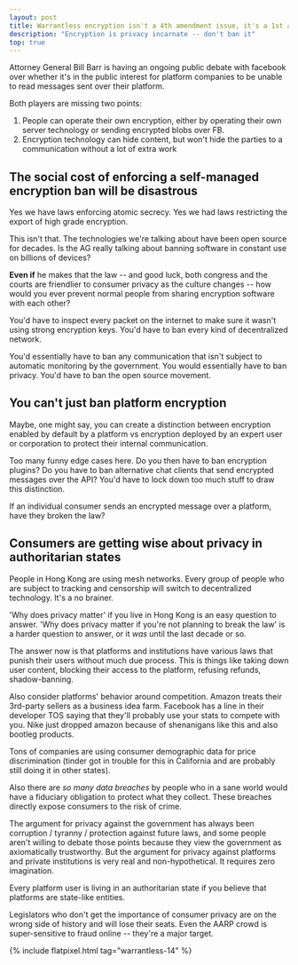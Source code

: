 ```yaml
---
layout: post
title: Warrantless encryption isn't a 4th amendment issue, it's a 1st amendment issue
description: "Encryption is privacy incarnate -- don't ban it"
top: true
---
```


Attorney General Bill Barr is having an ongoing public debate with facebook over whether it's in the public interest for platform companies to be unable to read messages sent over their platform.

Both players are missing two points:

1. People can operate their own encryption, either by operating their own server technology or sending encrypted blobs over FB.
1. Encryption technology can hide content, but won't hide the parties to a communication without a lot of extra work

## The social cost of enforcing a self-managed encryption ban will be disastrous

Yes we have laws enforcing atomic secrecy. Yes we had laws restricting the export of high grade encryption.

This isn't that. The technologies we're talking about have been open source for decades. Is the AG really talking about banning software in constant use on billions of devices?

**Even if** he makes that the law -- and good luck, both congress and the courts are friendlier to consumer privacy as the culture changes -- how would you ever prevent normal people from sharing encryption software with each other?

You'd have to inspect every packet on the internet to make sure it wasn't using strong encryption keys. You'd have to ban every kind of decentralized network.

You'd essentially have to ban any communication that isn't subject to automatic monitoring by the government. You would essentially have to ban privacy. You'd have to ban the open source movement.

## You can't just ban platform encryption

Maybe, one might say, you can create a distinction between encryption enabled by default by a platform vs encryption deployed by an expert user or corporation to protect their internal communication.

Too many funny edge cases here. Do you then have to ban encryption plugins? Do you have to ban alternative chat clients that send encrypted messages over the API? You'd have to lock down too much stuff to draw this distinction.

If an individual consumer sends an encrypted message over a platform, have they broken the law?

## Consumers are getting wise about privacy in authoritarian states

People in Hong Kong are using mesh networks. Every group of people who are subject to tracking and censorship will switch to decentralized technology. It's a no brainer.

'Why does privacy matter' if you live in Hong Kong is an easy question to answer. 'Why does privacy matter if you're not planning to break the law' is a harder question to answer, or it *was* until the last decade or so.

The answer now is that platforms and institutions have various laws that punish their users without much due process. This is things like taking down user content, blocking their access to the platform, refusing refunds, shadow-banning.

Also consider platforms' behavior around competition. Amazon treats their 3rd-party sellers as a business idea farm. Facebook has a line in their developer TOS saying that they'll probably use your stats to compete with you. Nike just dropped amazon because of shenanigans like this and also bootleg products.

Tons of companies are using consumer demographic data for price discrimination (tinder got in trouble for this in California and are probably still doing it in other states).

Also there are *so many data breaches* by people who in a sane world would have a fiduciary obligation to protect what they collect. These breaches directly expose consumers to the risk of crime.

The argument for privacy against the government has always been corruption / tyranny / protection against future laws, and some people aren't willing to debate those points because they view the government as axiomatically trustworthy. But the argument for privacy against platforms and private institutions is very real and non-hypothetical. It requires zero imagination.

Every platform user is living in an authoritarian state if you believe that platforms are state-like entities. 

Legislators who don't get the importance of consumer privacy are on the wrong side of history and will lose their seats. Even the AARP crowd is super-sensitive to fraud online -- they're a major target.

{% include flatpixel.html tag="warrantless-14" %}
